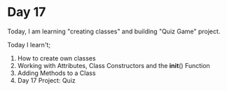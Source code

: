 # Day 17
Today, I am learning "creating classes" and building "Quiz Game" project.

Today I learn't;
1. How to create own classes
2. Working with Attributes, Class Constructors and the __init__() Function
3. Adding Methods to a Class
4. Day 17 Project: Quiz